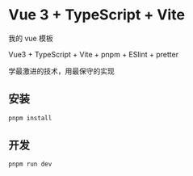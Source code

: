 # Vue 3 + TypeScript + Vite

我的 vue 模板

Vue3 + TypeScript + Vite + pnpm + ESlint + pretter

学最激进的技术，用最保守的实现

## 安装

```bash
pnpm install
```

## 开发

```bash
pnpm run dev
```
